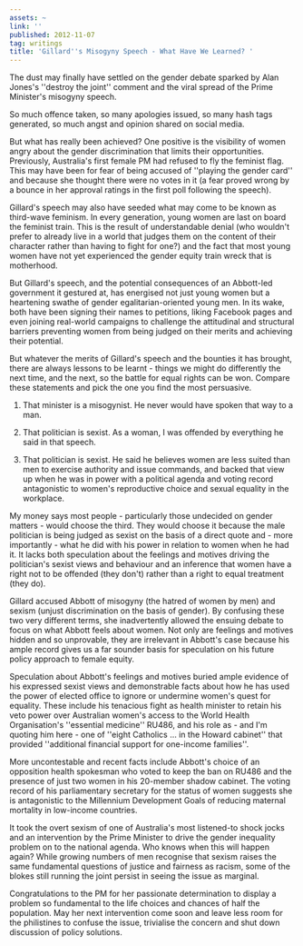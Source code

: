 ```yaml
---
assets: ~
link: ''
published: 2012-11-07
tag: writings
title: 'Gillard''s Misogyny Speech - What Have We Learned? '
---
```

The dust may finally have settled on the gender debate sparked by Alan Jones's ''destroy the joint'' comment and the viral spread of the Prime Minister's misogyny speech.

So much offence taken, so many apologies issued, so many hash tags generated, so much angst and opinion shared on social media.

But what has really been achieved? One positive is the visibility of women angry about the gender discrimination that limits their opportunities. Previously, Australia's first female PM had refused to fly the feminist flag. This may have been for fear of being accused of ''playing the gender card'' and because she thought there were no votes in it (a fear proved wrong by a bounce in her approval ratings in the first poll following the speech).

Gillard's speech may also have seeded what may come to be known as third-wave feminism. In every generation, young women are last on board the feminist train. This is the result of understandable denial (who wouldn't prefer to already live in a world that judges them on the content of their character rather than having to fight for one?) and the fact that most young women have not yet experienced the gender equity train wreck that is motherhood.

But Gillard's speech, and the potential consequences of an Abbott-led government it gestured at, has energised not just young women but a heartening swathe of gender egalitarian-oriented young men. In its wake, both have been signing their names to petitions, liking Facebook pages and even joining real-world campaigns to challenge the attitudinal and structural barriers preventing women from being judged on their merits and achieving their potential.

But whatever the merits of Gillard's speech and the bounties it has brought, there are always lessons to be learnt - things we might do differently the next time, and the next, so the battle for equal rights can be won. Compare these statements and pick the one you find the most persuasive.

1. That minister is a misogynist. He never would have spoken that way to a man.

2. That politician is sexist. As a woman, I was offended by everything he said in that speech.

3. That politician is sexist. He said he believes women are less suited than men to exercise authority and issue commands, and backed that view up when he was in power with a political agenda and voting record antagonistic to women's reproductive choice and sexual equality in the workplace.

My money says most people - particularly those undecided on gender matters - would choose the third. They would choose it because the male politician is being judged as sexist on the basis of a direct quote and - more importantly - what he did with his power in relation to women when he had it. It lacks both speculation about the feelings and motives driving the politician's sexist views and behaviour and an inference that women have a right not to be offended (they don't) rather than a right to equal treatment (they do).

Gillard accused Abbott of misogyny (the hatred of women by men) and sexism (unjust discrimination on the basis of gender). By confusing these two very different terms, she inadvertently allowed the ensuing debate to focus on what Abbott feels about women. Not only are feelings and motives hidden and so unprovable, they are irrelevant in Abbott's case because his ample record gives us a far sounder basis for speculation on his future policy approach to female equity.

Speculation about Abbott's feelings and motives buried ample evidence of his expressed sexist views and demonstrable facts about how he has used the power of elected office to ignore or undermine women's quest for equality. These include his tenacious fight as health minister to retain his veto power over Australian women's access to the World Health Organisation's ''essential medicine'' RU486, and his role as - and I'm quoting him here - one of ''eight Catholics … in the Howard cabinet'' that provided ''additional financial support for one-income families''.

More uncontestable and recent facts include Abbott's choice of an opposition health spokesman who voted to keep the ban on RU486 and the presence of just two women in his 20-member shadow cabinet. The voting record of his parliamentary secretary for the status of women suggests she is antagonistic to the Millennium Development Goals of reducing maternal mortality in low-income countries.

It took the overt sexism of one of Australia's most listened-to shock jocks and an intervention by the Prime Minister to drive the gender inequality problem on to the national agenda. Who knows when this will happen again? While growing numbers of men recognise that sexism raises the same fundamental questions of justice and fairness as racism, some of the blokes still running the joint persist in seeing the issue as marginal.

Congratulations to the PM for her passionate determination to display a problem so fundamental to the life choices and chances of half the population. May her next intervention come soon and leave less room for the philistines to confuse the issue, trivialise the concern and shut down discussion of policy solutions.